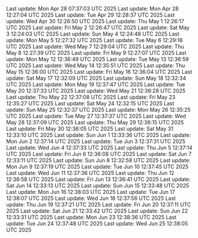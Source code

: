 Last update: Mon Apr 28 07:37:03 UTC 2025
Last update: Mon Apr 28 12:27:04 UTC 2025
Last update: Tue Apr 29 12:28:37 UTC 2025
Last update: Wed Apr 30 12:26:50 UTC 2025
Last update: Thu May  1 12:26:17 UTC 2025
Last update: Fri May  2 12:26:47 UTC 2025
Last update: Sat May  3 12:24:03 UTC 2025
Last update: Sun May  4 12:24:48 UTC 2025
Last update: Mon May  5 12:27:32 UTC 2025
Last update: Tue May  6 12:29:16 UTC 2025
Last update: Wed May  7 12:29:04 UTC 2025
Last update: Thu May  8 12:27:39 UTC 2025
Last update: Fri May  9 12:27:07 UTC 2025
Last update: Mon May 12 12:36:49 UTC 2025
Last update: Tue May 13 12:36:59 UTC 2025
Last update: Wed May 14 12:35:51 UTC 2025
Last update: Thu May 15 12:36:00 UTC 2025
Last update: Fri May 16 12:36:04 UTC 2025
Last update: Sat May 17 12:32:09 UTC 2025
Last update: Sun May 18 12:32:34 UTC 2025
Last update: Mon May 19 12:37:47 UTC 2025
Last update: Tue May 20 12:37:33 UTC 2025
Last update: Wed May 21 12:36:28 UTC 2025
Last update: Thu May 22 12:37:08 UTC 2025
Last update: Fri May 23 12:35:27 UTC 2025
Last update: Sat May 24 12:32:15 UTC 2025
Last update: Sun May 25 12:32:37 UTC 2025
Last update: Mon May 26 12:35:25 UTC 2025
Last update: Tue May 27 12:37:37 UTC 2025
Last update: Wed May 28 12:37:09 UTC 2025
Last update: Thu May 29 12:36:15 UTC 2025
Last update: Fri May 30 12:36:05 UTC 2025
Last update: Sat May 31 12:33:10 UTC 2025
Last update: Sun Jun  1 12:33:36 UTC 2025
Last update: Mon Jun  2 12:37:14 UTC 2025
Last update: Tue Jun  3 12:37:31 UTC 2025
Last update: Wed Jun  4 12:37:33 UTC 2025
Last update: Thu Jun  5 12:37:14 UTC 2025
Last update: Fri Jun  6 12:36:08 UTC 2025
Last update: Sat Jun  7 12:33:11 UTC 2025
Last update: Sun Jun  8 12:32:58 UTC 2025
Last update: Mon Jun  9 12:37:19 UTC 2025
Last update: Tue Jun 10 12:37:45 UTC 2025
Last update: Wed Jun 11 12:37:36 UTC 2025
Last update: Thu Jun 12 12:36:58 UTC 2025
Last update: Fri Jun 13 12:36:41 UTC 2025
Last update: Sat Jun 14 12:33:13 UTC 2025
Last update: Sun Jun 15 12:33:48 UTC 2025
Last update: Mon Jun 16 12:38:03 UTC 2025
Last update: Tue Jun 17 12:38:07 UTC 2025
Last update: Wed Jun 18 12:37:56 UTC 2025
Last update: Thu Jun 19 12:37:21 UTC 2025
Last update: Fri Jun 20 12:37:11 UTC 2025
Last update: Sat Jun 21 12:33:42 UTC 2025
Last update: Sun Jun 22 12:33:31 UTC 2025
Last update: Mon Jun 23 12:38:36 UTC 2025
Last update: Tue Jun 24 12:37:48 UTC 2025
Last update: Wed Jun 25 12:38:05 UTC 2025
